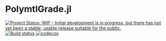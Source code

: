 # PolymtlGrade.jl

[![Project Status: WIP – Initial development is in progress, but there has not yet been a stable, usable release suitable for the public.](https://www.repostatus.org/badges/latest/wip.svg)](https://www.repostatus.org/#wip)
[![Build status](https://github.com/jojal5/PolymtlGrade.jl/workflows/CI/badge.svg)](https://github.com/jojal5/PolymtlGrade.jl/actions)
[![codecov](https://codecov.io/gh/jojal5/PolymtlGrade.jl/branch/main/graph/badge.svg?token=7UGVMF0ENE)](https://codecov.io/gh/jojal5/PolymtlGrade.jl)



